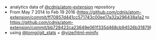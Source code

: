  - analytics data of [@cdnjs/atom-extension](https://github.com/cdnjs/atom-extension) repository
  - From May 7 2014 to Feb 19 2016 (https://github.com/cdnjs/atom-extension/commit/ff70857d441cc571743c00ee17a32a296438a1a2 to https://github.com/cdnjs/atom-extension/commit/bb728422ca23649e061f335d468cb94526b31879)
 - using [@tomgi/git_stats](https://github.com/tomgi/git_stats) + [@yize/html-minify](https://github.com/yize/html-minify)
